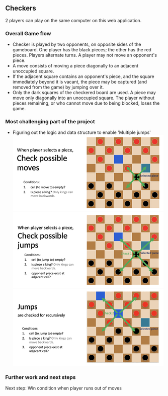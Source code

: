 ## Checkers
2 players can play on the same computer on this web application.

### Overall Game flow
- Checker is played by two opponents, on opposite sides of the gameboard. One player has the black pieces; the other has the red pieces. Players alternate turns. A player may not move an opponent's piece. 
- A move consists of moving a piece diagonally to an adjacent unoccupied square. 
- If the adjacent square contains an opponent's piece, and the square immediately beyond it is vacant, the piece may be captured (and removed from the game) by jumping over it.
- Only the dark squares of the checkered board are used. A piece may move only diagonally into an unoccupied square. The player without pieces remaining, or who cannot move due to being blocked, loses the game.

### Most challenging part of the project
- Figuring out the logic and data structure to enable 'Multiple jumps'
![alt text](https://github.com/edangx100/Checkers/blob/main/Images/image2.png?raw=true)
![alt text](https://github.com/edangx100/Checkers/blob/main/Images/image3.png?raw=true)
![alt text](https://github.com/edangx100/Checkers/blob/main/Images/image4.png?raw=true)

### Further work and next steps
Next step: Win condition when player runs out of moves